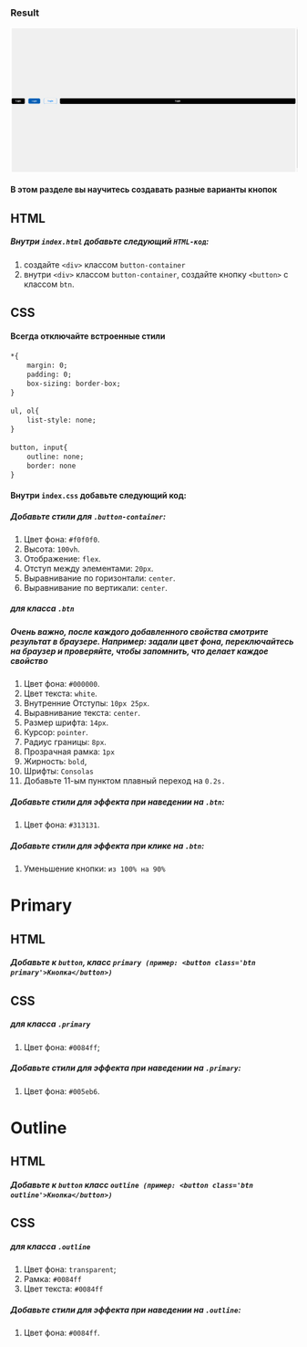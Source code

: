 ### Result

![alt text](<Screenshot from 2024-07-07 22-15-07.png>)

#### В этом разделе вы научитесь создавать разные варианты кнопок

## HTML

##### Внутри `index.html` добавьте следующий `HTML-код`:

1. создайте `<div>` классом `button-container`
2. внутри `<div>` классом `button-container`, создайте кнопку `<button>` с классом `btn`.

## CSS

#### Всегда отключайте встроенные стили

```
*{
    margin: 0;
    padding: 0;
    box-sizing: border-box;
}

ul, ol{
    list-style: none;
}

button, input{
    outline: none;
    border: none
}
```

#### Внутри `index.css` добавьте следующий код:

##### Добавьте стили для `.button-container`:

1. Цвет фона: `#f0f0f0`.
2. Высота: `100vh`.
3. Отображение: `flex`.
5. Отступ между элементами: `20px`.
6. Выравнивание по горизонтали: `center`.
7. Выравнивание по вертикали: `center`.

##### для класса `.btn`

##### Очень важно, после каждого добавленного свойства смотрите результат в браузере. Например: задали цвет фона, переключайтесь на браузер и проверяйте, чтобы запомнить, что делает каждое свойство

1. Цвет фона: `#000000`.
2. Цвет текста: `white`.
3. Внутренние Отступы: `10px 25px`.
4. Выравнивание текста: `center`.
5. Размер шрифта: `14px`.
6. Курсор: `pointer`.
7. Радиус границы: `8px`.
8. Прозрачная рамка: `1px`
9. Жирность: `bold`,
10. Шрифты: `Consolas`
11. Добавьте 11-ым пунктом плавный переход на `0.2s.`

##### Добавьте стили для эффекта при наведении на `.btn`:

1. Цвет фона: `#313131`.

##### Добавьте стили для эффекта при клике на `.btn`:

1. Уменьшение кнопки: `из 100% на 90%`

# Primary

## HTML

##### Добавьте к `button`, класс `primary (пример: <button class='btn primary'>Кнопка</button>)`

## CSS

##### для класса `.primary`

1. Цвет фона: `#0084ff`;

##### Добавьте стили для эффекта при наведении на `.primary`:

1. Цвет фона: `#005eb6`.

# Outline

## HTML

##### Добавьте к `button` класс `outline (пример: <button class='btn outline'>Кнопка</button>)`

## CSS

##### для класса `.outline`

1. Цвет фона: `transparent`;
2. Рамка: `#0084ff`
3. Цвет текста: `#0084ff`

##### Добавьте стили для эффекта при наведении на `.outline`:

1. Цвет фона: `#0084ff`.
